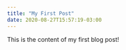 ```yaml
---
title: "My First Post"
date: 2020-08-27T15:57:19-03:00
---
```


This is the content of my first blog post!
